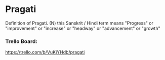 # Pragati
Definition of Pragati. (N) this Sanskrit / Hindi term means "Progress" or "improvement" or "increase" or "headway" or "advancement" or "growth"
### Trello Board:
https://trello.com/b/VuKiYHdb/pragati
